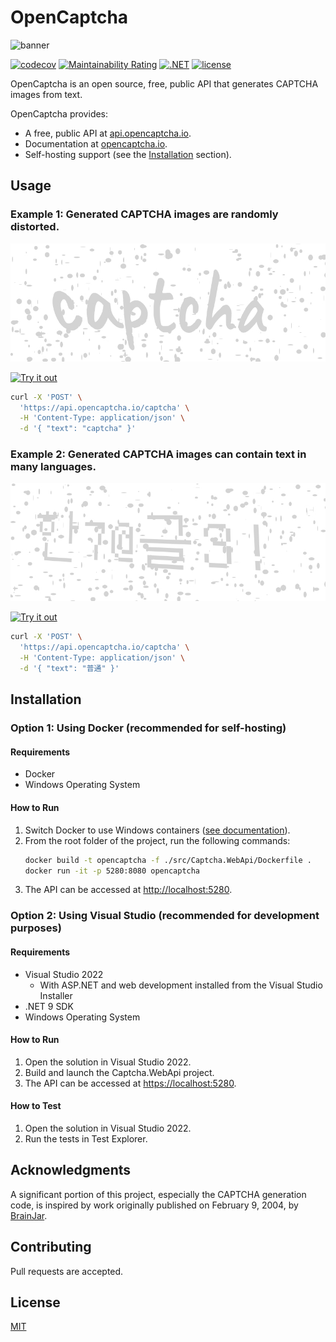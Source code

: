 # OpenCaptcha

![banner](docs/logo.png)

[![codecov](https://codecov.io/gh/ashtonav/opencaptcha/graph/badge.svg?token=ZD0L2LC2U0)](https://codecov.io/gh/ashtonav/opencaptcha)
[![Maintainability Rating](https://sonarcloud.io/api/project_badges/measure?project=ashtonav_opencaptcha&metric=sqale_rating)](https://sonarcloud.io/summary/new_code?id=ashtonav_opencaptcha)
[![.NET](https://github.com/ashtonav/opencaptcha/actions/workflows/dotnet.yml/badge.svg)](https://github.com/ashtonav/opencaptcha/actions/workflows/dotnet.yml)
[![license](https://img.shields.io/github/license/ashtonav/opencaptcha.svg)](LICENSE)

OpenCaptcha is an open source, free, public API that generates CAPTCHA images from text.

OpenCaptcha provides:
- A free, public API at [api.opencaptcha.io](https://api.opencaptcha.io).
- Documentation at [opencaptcha.io](https://opencaptcha.io).
- Self-hosting support (see the [Installation](#installation) section).

## Usage

### Example 1: Generated CAPTCHA images are randomly distorted.

![banner](docs/captcha_examples.gif)

[![Try it out](https://img.shields.io/badge/-Try%20it%20out-brightgreen?style=for-the-badge)](https://hoppscotch.io/?method=POST&url=https%3A%2F%2Fapi.opencaptcha.io%2Fcaptcha&bodyMode=raw&contentType=application%2Fjson&rawParams=%7B%22text%22%3A%22captcha%22%7D)

```bash
curl -X 'POST' \
  'https://api.opencaptcha.io/captcha' \
  -H 'Content-Type: application/json' \
  -d '{ "text": "captcha" }'
```

### Example 2: Generated CAPTCHA images can contain text in many languages.

![banner](docs/captcha_example_multilingual.gif)

[![Try it out](https://img.shields.io/badge/-Try%20it%20out-brightgreen?style=for-the-badge)](https://hoppscotch.io/?method=POST&url=https%3A%2F%2Fapi.opencaptcha.io%2Fcaptcha&bodyMode=raw&contentType=application%2Fjson&rawParams=%7B%22text%22%3A%22%E6%99%AE%E9%80%9A%22%7D)

```bash
curl -X 'POST' \
  'https://api.opencaptcha.io/captcha' \
  -H 'Content-Type: application/json' \
  -d '{ "text": "普通" }'
```

## Installation

### Option 1: Using Docker (recommended for self-hosting)

#### Requirements
- Docker
- Windows Operating System

#### How to Run
1. Switch Docker to use Windows containers ([see documentation](https://learn.microsoft.com/en-us/virtualization/windowscontainers/quick-start/run-your-first-container)).
2. From the root folder of the project, run the following commands:
   ```bash
   docker build -t opencaptcha -f ./src/Captcha.WebApi/Dockerfile .
   docker run -it -p 5280:8080 opencaptcha
   ```
3. The API can be accessed at [http://localhost:5280](http://localhost:5280).

### Option 2: Using Visual Studio (recommended for development purposes)

#### Requirements
- Visual Studio 2022
    - With ASP.NET and web development installed from the Visual Studio Installer
- .NET 9 SDK
- Windows Operating System

#### How to Run
1. Open the solution in Visual Studio 2022.
2. Build and launch the Captcha.WebApi project.
3. The API can be accessed at [https://localhost:5280](https://localhost:5280).

#### How to Test
1. Open the solution in Visual Studio 2022.
2. Run the tests in Test Explorer.

## Acknowledgments

A significant portion of this project, especially the CAPTCHA generation code, is inspired by work originally published on February 9, 2004, by [BrainJar](https://www.codeproject.com/Articles/5947/CAPTCHA-Image).

## Contributing

Pull requests are accepted.

## License

[MIT](https://choosealicense.com/licenses/mit/)
